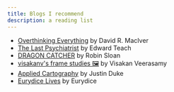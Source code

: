 ```yaml
---
title: Blogs I recommend
description: a reading list
---
```


- [Overthinking Everything](https://drmaciver.substack.com/) by David R. MacIver
- [The Last Psychiatrist](https://thelastpsychiatrist.com/) by Edward Teach
- [DRAGON CATCHER](https://www.robinsloan.com/lab/) by Robin Sloan
- [visakanv's frame studies 🖼️](https://visakanv.substack.com/) by Visakan Veerasamy
- [Applied Cartography](https://jmduke.com/) by Justin Duke
- [Eurydice Lives](https://eurydicelives.substack.com/) by Eurydice
